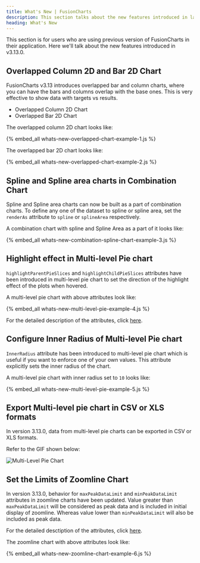 ```yaml
---
title: What's New | FusionCharts
description: This section talks about the new features introduced in latest version.
heading: What's New
---
```


This section is for users who are using previous version of FusionCharts in their application. Here we'll talk about the new features introduced in v3.13.0.

## Overlapped Column 2D and Bar 2D Chart

FusionCharts v3.13 introduces overlapped bar and column charts, where you can have the bars and columns overlap with the base ones. This is very effective to show data with targets vs results.  

* Overlapped Column 2D Chart
* Overlapped Bar 2D Chart

The overlapped column 2D chart looks like:

{% embed_all whats-new-overlapped-chart-example-1.js %}

The overlapped bar 2D chart looks like:

{% embed_all whats-new-overlapped-chart-example-2.js %}

## Spline and Spline area charts in Combination Chart

Spline and Spline area charts can now be built as a part of combination charts. To define any one of the dataset to spline or spline area, set the `renderAs` attribute to `spline` or `splineArea` respectively.

A combination chart with spline and Spline Area as a part of it looks like:

{% embed_all whats-new-combination-spline-chart-example-3.js %}

## Highlight effect in Multi-level Pie chart

`highlightParentPieSlices` and `highlightChildPieSlices` attributes have been introduced in multi-level pie chart to set the direction of the highlight effect of the plots when hovered. 

A multi-level pie chart with above attributes look like:

{% embed_all whats-new-multi-level-pie-example-4.js %}

For the detailed description of the attributes, click [here](/chart-attributes/?chart=multilevelpie).

## Configure Inner Radius of Multi-level Pie chart

`InnerRadius` attribute has been introduced to multi-level pie chart which is useful if you want to enforce one of your own values. This attribute explicitly sets the inner radius of the chart.

A multi-level pie chart with inner radius set to `10` looks like:

{% embed_all whats-new-multi-level-pie-example-5.js %}

## Export Multi-level pie chart in CSV or XLS formats

In version 3.13.0, data from multi-level pie charts can be exported in CSV or XLS formats.

Refer to the GIF shown below:

![Multi-Level Pie Chart](/gif/export-feature-in-multi-level-pie.gif)

## Set the Limits of Zoomline Chart

In version 3.13.0, behavior for `maxPeakDataLimit` and `minPeakDataLimit` attributes in zoomline charts have been updated. Value greater than `maxPeakDataLimit` will be considered as peak data and is included in initial display of zoomline. Whereas value lower than `minPeakDataLimit` will also be included as peak data.

For the detailed desctiption of the attributes, click [here](/chart-guide/standard-charts/zoom-line-charts#customize-the-peak-data-limits-8).

The zoomline chart with above attributes look like:

{% embed_all whats-new-zoomline-chart-example-6.js %}